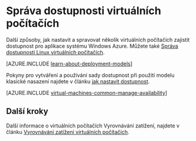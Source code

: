 <properties
    pageTitle="Správa dostupnosti Windows VMs | Microsoft Azure"
    description="Naučte se používat více virtuálních počítačích zajistit dostupnost pro aplikace systému Windows Azure"
    services="virtual-machines-windows"
    documentationCenter=""
    authors="cynthn"
    manager="timlt"
    editor="tysonn"
    tags="azure-resource-manager,azure-service-management"/>

<tags
    ms.service="virtual-machines-windows"
    ms.workload="infrastructure-services"
    ms.tgt_pltfrm="vm-windows"
    ms.devlang="na"
    ms.topic="article"
    ms.date="09/27/2016"
    ms.author="cynthn"/>

# <a name="manage-the-availability-of-virtual-machines"></a>Správa dostupnosti virtuálních počítačích

Další způsoby, jak nastavit a spravovat několik virtuálních počítačích zajistit dostupnost pro aplikace systému Windows Azure. Můžete také [Správa dostupnosti Linux virtuálních počítačích](virtual-machines-linux-manage-availability.md).

[AZURE.INCLUDE [learn-about-deployment-models](../../includes/learn-about-deployment-models-both-include.md)]

Pokyny pro vytváření a používání sady dostupnost při použití modelu klasické nasazení najdete v článku [jak nastavit dostupnost](virtual-machines-windows-classic-configure-availability.md).

[AZURE.INCLUDE [virtual-machines-common-manage-availability](../../includes/virtual-machines-common-manage-availability.md)]

## <a name="next-steps"></a>Další kroky

Další informace o virtuálních počítačích Vyrovnávání zatížení, najdete v článku [Vyrovnávání zatížení virtuálních počítačích](virtual-machines-windows-load-balance.md).